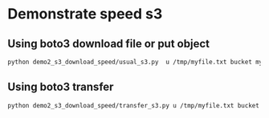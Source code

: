 # Demonstrate speed s3

## Using boto3 download file or put object
```bash
python demo2_s3_download_speed/usual_s3.py  u /tmp/myfile.txt bucket myfile.txt
```

## Using boto3 transfer
```bash
python demo2_s3_download_speed/transfer_s3.py u /tmp/myfile.txt bucket myfile.txt
```